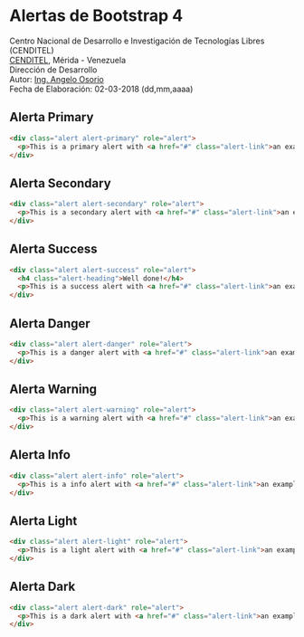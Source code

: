 # Alertas de Bootstrap 4
Centro Nacional de Desarrollo e Investigación de Tecnologías Libres (CENDITEL) <br>
[CENDITEL](https://www.cenditel.gob.ve/), Mérida - Venezuela<br>
Dirección de Desarrollo<br>
Autor: [Ing. Angelo Osorio](https://twitter.com/Engel_PAIN)<br>
Fecha de Elaboración: 02-03-2018 (dd,mm,aaaa)

## Alerta Primary
```html
<div class="alert alert-primary" role="alert">
  <p>This is a primary alert with <a href="#" class="alert-link">an example link</a>. Give it a click if you like.</p>
</div>
```

## Alerta Secondary
```html
<div class="alert alert-secondary" role="alert">
  <p>This is a secondary alert with <a href="#" class="alert-link">an example link</a>. Give it a click if you like.</p>
</div>
```

## Alerta Success
```html
<div class="alert alert-success" role="alert">
  <h4 class="alert-heading">Well done!</h4>
  <p>This is a success alert with <a href="#" class="alert-link">an example link</a>. Give it a click if you like.</p>
</div>
```

## Alerta Danger
```html
<div class="alert alert-danger" role="alert">
  <p>This is a danger alert with <a href="#" class="alert-link">an example link</a>. Give it a click if you like.</p>
</div>
```

## Alerta Warning
```html
<div class="alert alert-warning" role="alert">
  <p>This is a warning alert with <a href="#" class="alert-link">an example link</a>. Give it a click if you like.</p>
</div>
```

## Alerta Info
```html
<div class="alert alert-info" role="alert">
  <p>This is a info alert with <a href="#" class="alert-link">an example link</a>. Give it a click if you like.</p>
</div>
```

## Alerta Light
```html
<div class="alert alert-light" role="alert">
  <p>This is a light alert with <a href="#" class="alert-link">an example link</a>. Give it a click if you like.</p>
</div>
```

## Alerta Dark
```html
<div class="alert alert-dark" role="alert">
  <p>This is a dark alert with <a href="#" class="alert-link">an example link</a>. Give it a click if you like.</p>
</div>
```